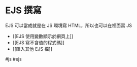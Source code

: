 # EJS 撰寫
EJS 可以當成就是在 JS 環境寫 HTML，所以也可以在裡面寫 JS
- [[EJS 使用變數顯示於網頁上]]
- [[EJS 寫不含值的程式碼]]
- [[匯入其他 EJS 檔]]


#js #ejs